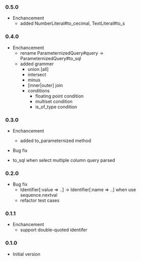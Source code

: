 ### 0.5.0
* Enchancement
  * added NumberLiteral#to_cecimal, TextLiteral#to_s

### 0.4.0
* Enchancement
  * rename ParameternizedQuery#query -> ParameternizedQuery#to_sql
  * added grammer
    * union [all]
    * intersect
    * minus
    * [inner|outer] join
    * conditions
      * floating point condition
      * multiset condition
      * is_of_type condition

### 0.3.0
* Enchancement
  * added to_parameternized method

* Bug fix
 * to_sql when select multiple column query parsed

### 0.2.0
* Bug fix
  * Identifier[:value => ..] -> Identifier[:name => ..] when use sequence.nextval
  * refactor test cases

### 0.1.1
* Enchancement
  * support double-quoted identifer

### 0.1.0
* Initial version
